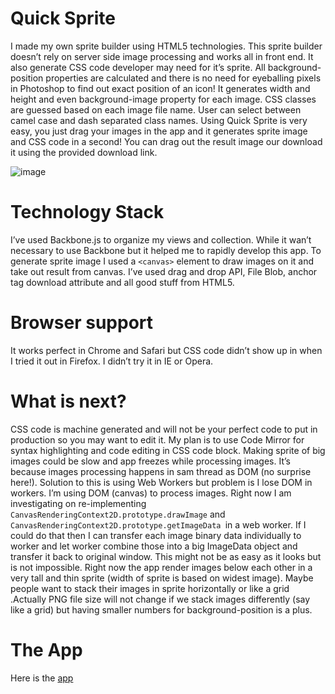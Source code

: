 Quick Sprite
============

I made my own sprite builder using HTML5 technologies. This sprite builder doesn’t rely on server side image processing and works all in front end. It also generate CSS code developer may need for it’s sprite. All background-position properties are calculated and there is no need for eyeballing pixels in Photoshop to find out exact position of an icon! It generates width and height and even background-image property for each image. CSS classes are guessed based on each image file name. User can select between camel case and dash separated class names.
Using Quick Sprite is very easy, you just drag your images in the app and it generates sprite image and CSS code in a second! You can drag out the result image our download it using the provided download link.

![image](http://i.imgur.com/aZlg4.png)

Technology Stack
================

I’ve used Backbone.js to organize my views and collection. While it wan’t necessary to use Backbone but it helped me to rapidly develop this app.
To generate sprite image I used a `<canvas>` element to draw images on it and take out result from canvas. I’ve used drag and drop API, File Blob, anchor tag download attribute and all good stuff from HTML5.

Browser support
===============

It works perfect in Chrome and Safari but CSS code didn’t show up in when I tried it out in Firefox. I didn’t try it in IE or Opera.

What is next?
=============

CSS code is machine generated and will not be your perfect code to put in production so you may want to edit it. My plan is to use Code Mirror for syntax highlighting and code editing in CSS code block.
Making sprite of big images could be slow and app freezes while processing images. It’s because images processing happens in sam thread as DOM (no surprise here!). Solution to this is using Web Workers but problem is I lose DOM in workers. I’m using DOM (canvas) to process images. Right now I am investigating on re-implementing `CanvasRenderingContext2D.prototype.drawImage` and `CanvasRenderingContext2D.prototype.getImageData `in a web worker. If I could do that then I can transfer each image binary data individually to worker and let worker combine those into a big ImageData object and transfer it back to original window. This might not be as easy as it looks but is not impossible.
Right now the app render images below each other in a very tall and thin sprite (width of sprite is based on widest image). Maybe people want to stack their images in sprite horizontally or like a grid .Actually PNG file size will not change if we stack images differently (say like a grid) but having smaller numbers for background-position is a plus.

The App
=======
Here is the [app](http://mohsenweb.com/experiments/quicksprite/)

